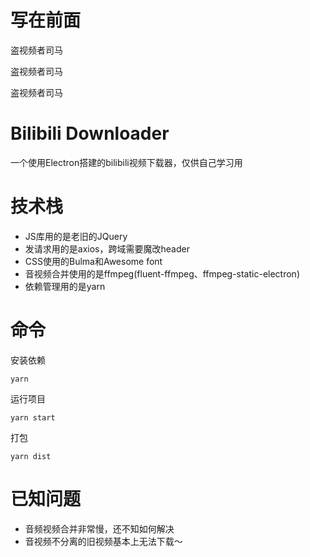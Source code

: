 # 写在前面

盗视频者司马

盗视频者司马

盗视频者司马

# Bilibili Downloader 

一个使用Electron搭建的bilibili视频下载器，仅供自己学习用

# 技术栈

- JS库用的是老旧的JQuery
- 发请求用的是axios，跨域需要魔改header
- CSS使用的Bulma和Awesome font
- 音视频合并使用的是ffmpeg(fluent-ffmpeg、ffmpeg-static-electron)
- 依赖管理用的是yarn

# 命令

安装依赖
```
yarn
```
运行项目
```
yarn start
```
打包
```
yarn dist
```

# 已知问题

- 音频视频合并非常慢，还不知如何解决
- 音视频不分离的旧视频基本上无法下载～
